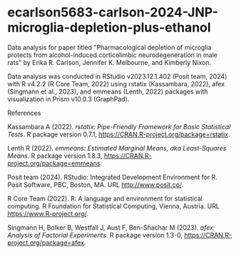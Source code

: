 # ecarlson5683-carlson-2024-JNP-microglia-depletion-plus-ethanol
Data analysis for paper titled "Pharmacological depletion of microglia protects from alcohol-induced corticolimbic neurodegeneration in male rats" by Erika R. Carlson, Jennifer K. Melbourne, and Kimberly Nixon.

Data analysis was conducted in RStudio v2023.12.1.402 (Posit team, 2024) with R v4.2.2 (R Core Team, 2022) using rstatix (Kassambara, 2022), afex (Singmann et al., 2023), and emmeans (Lenth, 2022) packages with visualization in Prism v10.0.3 (GraphPad).

References

Kassambara A (2022). _rstatix: Pipe-Friendly Framework for Basic
  Statistical Tests_. R package version 0.7.1,
  <https://CRAN.R-project.org/package=rstatix>.
  
Lenth R (2022). _emmeans: Estimated Marginal Means, aka Least-Squares
  Means_. R package version 1.8.3,
  <https://CRAN.R-project.org/package=emmeans>.
  
Posit team (2024). RStudio: Integrated Development Environment for R.
  Posit Software, PBC, Boston, MA. URL http://www.posit.co/.
  
R Core Team (2022). R: A language and environment for statistical
  computing. R Foundation for Statistical Computing, Vienna, Austria. URL
  https://www.R-project.org/.
  
Singmann H, Bolker B, Westfall J, Aust F, Ben-Shachar M (2023). _afex:
  Analysis of Factorial Experiments_. R package version 1.3-0,
  <https://CRAN.R-project.org/package=afex>.


